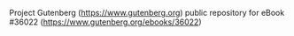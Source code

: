 Project Gutenberg (https://www.gutenberg.org) public repository for eBook #36022 (https://www.gutenberg.org/ebooks/36022)
